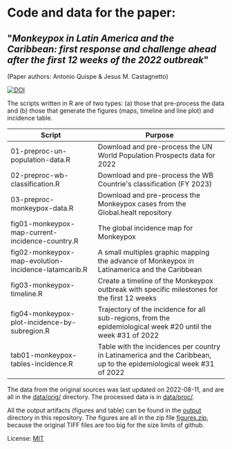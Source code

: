 # Code and data for the paper: 
## "*Monkeypox in Latin America and the Caribbean: first response and challenge ahead after the first 12 weeks of the 2022 outbreak*"

(Paper authors: Antonio Quispe & Jesus M. Castagnetto)

[![DOI](https://zenodo.org/badge/525018011.svg)](https://zenodo.org/badge/latestdoi/525018011)


The scripts written in R are of two types: (a) those that pre-process the data and (b) those that generate the figures (maps, timeline and line plot) and incidence table.

| Script | Purpose |
| ------ | ------- |
| 01-preproc-un-population-data.R | Download and pre-process the UN World Population Prospects data for 2022 |
| 02-preproc-wb-classification.R | Download and pre-process the WB Countrie's classification (FY 2023)  |
| 03-preproc-monkeypox-data.R | Download and pre-process the Monkeypox cases from the Global.healt repository  |
| fig01-monkeypox-map-current-incidence-country.R | The global incidence map for Monkeypox  |
| fig02-monkeypox-map-evolution-incidence-latamcarib.R | A small multiples graphic mapping the advance of Monkeypox in Latinamerica and the Caribbean |
| fig03-monkeypox-timeline.R | Create a timeline of the Monkeypox outbreak with specific milestones for the first 12 weeks  |
| fig04-monkeypox-plot-incidence-by-subregion.R | Trajectory of the incidence for all sub-regions, from the epidemiological week #20 until the week #31 of 2022  |
| tab01-monkeypox-tables-incidence.R | Table with the incidences per country in Latinamerica and the Caribbean, up to the epidemiological week #31 of 2022 |

The data from the original sources was last updated on 2022-08-11, and are all in the [data/orig/](data/orig/) directory. The processed data is in [data/proc/](data/proc/).

All the output artifacts (figures and table) can be found in the [output](output/) directory in this repository. The figures are all in the zip file [figures.zip](output/figures.zip), because the original TIFF files are too big for the size limits of github.

License: [MIT](LICENSE)
